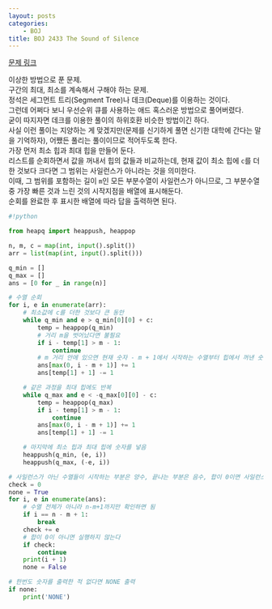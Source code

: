 ```yaml
---
layout: posts
categories:
    - BOJ
title: BOJ 2433 The Sound of Silence
---
```


[문제 링크](https://www.acmicpc.net/problem/2433)

이상한 방법으로 푼 문제.  
구간의 최대, 최소를 계속해서 구해야 하는 문제.  
정석은 세그먼트 트리(Segment Tree)나 데크(Deque)를 이용하는 것이다.  
그런데 어쩌다 보니 우선순위 큐를 사용하는 애드 혹스러운 방법으로 풀어버렸다.  
굳이 따지자면 데크를 이용한 풀이의 하위호환 비슷한 방법이긴 하다.  
사실 이런 풀이는 지양하는 게 맞겠지만(문제를 신기하게 풀면 신기한 대학에 간다는 말을 기억하자), 어쨌든 풀리는 풀이이므로 적어두도록 한다.  
가장 먼저 최소 힙과 최대 힙을 만들어 둔다.  
리스트를 순회하면서 값을 꺼내서 힙의 값들과 비교하는데, 현재 값이 최소 힙에 `c`를 더한 것보다 크다면 그 범위는 사일런스가 아니라는 것을 의미한다.  
이때, 그 범위를 포함하는 길이 `m`인 모든 부분수열이 사일런스가 아니므로, 그 부분수열 중 가장 빠른 것과 느린 것의 시작지점을 배열에 표시해둔다.  
순회를 완료한 후 표시한 배열에 따라 답을 출력하면 된다.

```python
#!python

from heapq import heappush, heappop

n, m, c = map(int, input().split())
arr = list(map(int, input().split()))

q_min = []
q_max = []
ans = [0 for _ in range(n)]

# 수열 순회
for i, e in enumerate(arr):
    # 최소값에 c를 더한 것보다 큰 동안
    while q_min and e > q_min[0][0] + c:
        temp = heappop(q_min)
        # 거리 m을 벗어났다면 불필요
        if i - temp[1] > m - 1:
            continue
        # m 거리 안에 있으면 현재 숫자 - m + 1에서 시작하는 수열부터 힙에서 꺼낸 숫자로 시작하는 수열은 전부 사일런스가 아님
        ans[max(0, i - m + 1)] += 1
        ans[temp[1] + 1] -= 1

    # 같은 과정을 최대 힙에도 반복
    while q_max and e < -q_max[0][0] - c:
        temp = heappop(q_max)
        if i - temp[1] > m - 1:
            continue
        ans[max(0, i - m + 1)] += 1
        ans[temp[1] + 1] -= 1

    # 마지막에 최소 힙과 최대 힙에 숫자를 넣음
    heappush(q_min, (e, i))
    heappush(q_max, (-e, i))

# 사일런스가 아닌 수열들이 시작하는 부분은 양수, 끝나는 부분은 음수, 합이 0이면 사일런스임을 의미한다
check = 0
none = True
for i, e in enumerate(ans):
    # 수열 전체가 아니라 n-m+1까지만 확인하면 됨
    if i == n - m + 1:
        break
    check += e
    # 합이 0이 아니면 실행하지 않는다
    if check:
        continue
    print(i + 1)
    none = False

# 한번도 숫자를 출력한 적 없다면 NONE 출력
if none:
    print('NONE')
```
